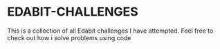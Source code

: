 # EDABIT-CHALLENGES
This is a collection of all Edabit challenges I have attempted. Feel free to check out how i solve problems using code
